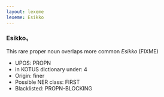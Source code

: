 ```yaml
---
layout: lexeme
lexeme: Esikko
---
```


###  Esikko₁

This rare proper noun overlaps more common *Esikko* (FIXME)
* UPOS:  PROPN
* in KOTUS dictionary under:  4
* Origin:  finer
* Possible NER class:  FIRST
* Blacklisted:  PROPN-BLOCKING

